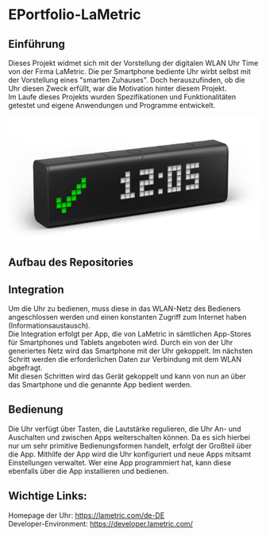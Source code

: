 # EPortfolio-LaMetric

## Einführung
Dieses Projekt widmet sich mit der Vorstellung der digitalen WLAN Uhr Time von der Firma LaMetric. Die per Smartphone bediente Uhr wirbt selbst mit der Vorstellung eines "smarten Zuhauses". Doch herauszufinden, ob die Uhr diesen Zweck erfüllt, war die Motivation hinter diesem Projekt.  
Im Laufe dieses Projekts wurden Spezifikationen und Funktionalitäten getestet und eigene Anwendungen und Programme entwickelt.

![LaMetric Time](https://github.com/Honrix/EPortfolio-LaMetric/blob/main/images/LaMetric_Model.png)

## Aufbau des Repositories


## Integration
Um die Uhr zu bedienen, muss diese in das WLAN-Netz des Bedieners angeschlossen werden und einen konstanten Zugriff zum Internet haben (Informationsaustausch).  
Die Integration erfolgt per App, die von LaMetric in sämtlichen App-Stores für Smartphones und Tablets angeboten wird. Durch ein von der Uhr generiertes Netz wird das Smartphone mit der Uhr gekoppelt. Im nächsten Schritt werden die erforderlichen Daten zur Verbindung mit dem WLAN abgefragt.  
Mit diesen Schritten wird das Gerät gekoppelt und kann von nun an über das Smartphone und die genannte App bedient werden.  

## Bedienung
Die Uhr verfügt über Tasten, die Lautstärke regulieren, die Uhr An- und Auschalten und zwischen Apps weiterschalten können. Da es sich hierbei nur um sehr primitive Bedienungsformen handelt, erfolgt der Großteil über die App. Mithilfe der App wird die Uhr konfiguriert und neue Apps mitsamt Einstellungen verwaltet. Wer eine App programmiert hat, kann diese ebenfalls über die App installieren und bedienen.  

## Wichtige Links:
Homepage der Uhr: https://lametric.com/de-DE  
Developer-Environment: https://developer.lametric.com/  
